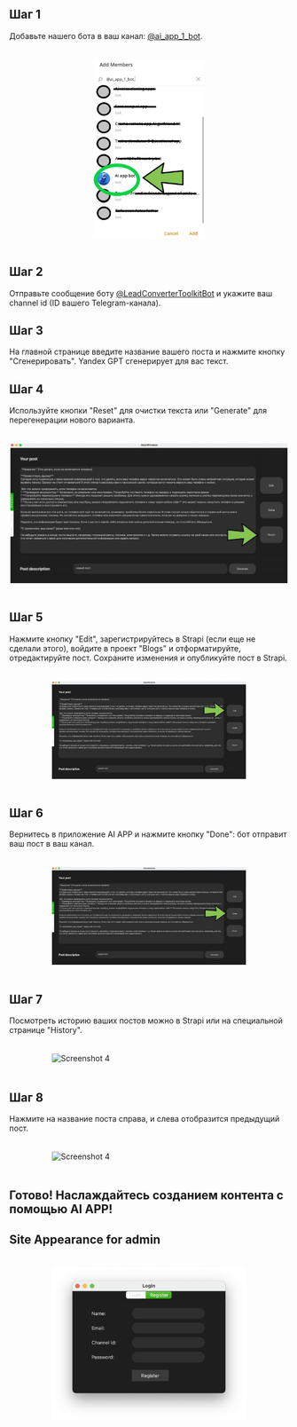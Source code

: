 ## Шаг 1 
Добавьте нашего бота в ваш канал: [@ai_app_1_bot](https://t.me/ai_app_1_bot).
<div style="display: flex; justify-content: center; flex-wrap: wrap;">
    <img src="assets/addbot.png" alt="Screenshot 4" width="200" style="margin: 20px;">
</div>

## Шаг 2
Отправьте сообщение боту [@LeadConverterToolkitBot](https://t.me/LeadConverterToolkitBot) и укажите ваш channel id (ID вашего Telegram-канала).
## Шаг 3
На главной странице введите название вашего поста и нажмите кнопку \"Сгенерировать\".  Yandex GPT сгенерирует для вас текст.
## Шаг 4
Используйте кнопки \"Reset\" для очистки текста или \"Generate\" для перегенерации нового варианта.
<div style="display: flex; justify-content: center; flex-wrap: wrap;">
    <img src="assets/шаг4.jpg" alt="Screenshot 4" width="500" style="margin: 20px;">
</div>

## Шаг 5
Нажмите кнопку \"Edit\", зарегистрируйтесь в Strapi (если еще не сделали этого), войдите в проект \"Blogs\" и отформатируйте, отредактируйте пост. Сохраните изменения и опубликуйте пост в Strapi.
<div style="display: flex; justify-content: center; flex-wrap: wrap;">
    <img src="assets/шаг5.jpg" alt="Screenshot 4" width="350" style="margin: 20px;">
</div>

## Шаг 6
Вернитесь в приложение AI APP и нажмите кнопку \"Done\": бот отправит ваш пост в ваш канал.
<div style="display: flex; justify-content: center; flex-wrap: wrap;">
    <img src="assets/шаг6.jpg" alt="Screenshot 4" width="350" style="margin: 20px;">
</div>

## Шаг 7
Посмотреть историю ваших постов можно в Strapi или на специальной странице \"History\".
<div style="display: flex; justify-content: center; flex-wrap: wrap;">
    <img src="assets/шаг7.jpg" alt="Screenshot 4" width="350" style="margin: 20px;">
</div>

## Шаг 8
Нажмите на название поста справа, и слева отобразится предыдущий пост.
<div style="display: flex; justify-content: center; flex-wrap: wrap;">
    <img src="assets/шаг8.jpg" alt="Screenshot 4" width="350" style="margin: 20px;">
</div>

## Готово! Наслаждайтесь созданием контента с помощью AI APP!



## Site Appearance for admin
<div style="display: flex; justify-content: center; flex-wrap: wrap;">
    <img src="assets/Снимок экрана 2024-06-02 в 20.25.25.png" alt="Screenshot 4" width="350" style="margin: 20px;">
</div>
